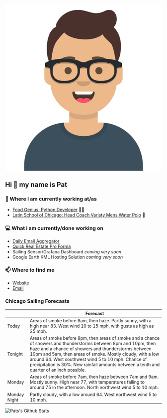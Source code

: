 [![Social banner for p-j-falconer](https://raw.githubusercontent.com/P-J-FALCONER/P-J-FALCONER/master/assets/avataaars.svg)](https://patfalconer.com/)
## Hi :wave: my name is Pat

### 💼 Where I am currently working at/as
- [Food Genius: Python Developer](https://getfoodgenius.com/) 🍔🐍
- [Latin School of Chicago: Head Coach Varisty Mens Water Polo](https://www.latinschool.org/) 🤽


### 💻 What i am currently/done working on
 - [Daily Email Aggregator](https://github.com/P-J-FALCONER/dott_daily_mail)
 - [Quick Real Estate Pro Forma](https://github.com/P-J-FALCONER/henry)
 - Sailing Sensor/Grafana Dashboard *coming very soon*
 - Google Earth KML Hosting Solution *coming very soon*

### 📫 Where to find me
 - [Website](https://patfalconer.com/)
 - [Email](mailto:patrick.j.falconer@gmail.com)


### Chicago Sailing Forecasts
|   | Forecast  |
|---|---|
| Today | Areas of smoke before 8am, then haze. Partly sunny, with a high near 83. West wind 10 to 15 mph, with gusts as high as 25 mph. |
| Tonight | Areas of smoke before 8pm, then areas of smoke and a chance of showers and thunderstorms between 8pm and 10pm, then haze and a chance of showers and thunderstorms between 10pm and 5am, then areas of smoke. Mostly cloudy, with a low around 64. West southwest wind 5 to 10 mph. Chance of precipitation is 30%. New rainfall amounts between a tenth and quarter of an inch possible. |
| Monday | Areas of smoke before 7am, then haze between 7am and 9am. Mostly sunny. High near 77, with temperatures falling to around 75 in the afternoon. North northwest wind 5 to 10 mph. |
| Monday Night | Partly cloudy, with a low around 64. West northwest wind 5 to 10 mph. |

![Pats's Github Stats](https://github-readme-stats.vercel.app/api?username=p-j-falconer&show_icons=true&theme=radical)
